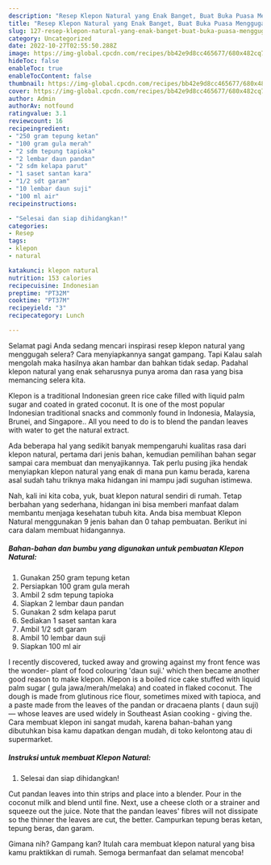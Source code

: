 ```yaml
---
description: "Resep Klepon Natural yang Enak Banget, Buat Buka Puasa Menggugah Selera"
title: "Resep Klepon Natural yang Enak Banget, Buat Buka Puasa Menggugah Selera"
slug: 127-resep-klepon-natural-yang-enak-banget-buat-buka-puasa-menggugah-selera
category: Uncategorized
date: 2022-10-27T02:55:50.288Z
image: https://img-global.cpcdn.com/recipes/bb42e9d8cc465677/680x482cq70/klepon-natural-foto-resep-utama.jpg
hideToc: false
enableToc: true
enableTocContent: false
thumbnail: https://img-global.cpcdn.com/recipes/bb42e9d8cc465677/680x482cq70/klepon-natural-foto-resep-utama.jpg
cover: https://img-global.cpcdn.com/recipes/bb42e9d8cc465677/680x482cq70/klepon-natural-foto-resep-utama.jpg
author: Admin
authorAv: notfound
ratingvalue: 3.1
reviewcount: 16
recipeingredient:
- "250 gram tepung ketan"
- "100 gram gula merah"
- "2 sdm tepung tapioka"
- "2 lembar daun pandan"
- "2 sdm kelapa parut"
- "1 saset santan kara"
- "1/2 sdt garam"
- "10 lembar daun suji"
- "100 ml air"
recipeinstructions:

- "Selesai dan siap dihidangkan!"
categories:
- Resep
tags:
- klepon
- natural

katakunci: klepon natural 
nutrition: 153 calories
recipecuisine: Indonesian
preptime: "PT32M"
cooktime: "PT37M"
recipeyield: "3"
recipecategory: Lunch

---
```



Selamat pagi Anda sedang mencari inspirasi resep klepon natural yang menggugah selera? Cara menyiapkannya sangat gampang. Tapi Kalau salah mengolah maka hasilnya akan hambar dan bahkan tidak sedap. Padahal klepon natural yang enak seharusnya punya aroma dan rasa yang bisa memancing selera kita.


Klepon is a traditional Indonesian green rice cake filled with liquid palm sugar and coated in grated coconut. It is one of the most popular Indonesian traditional snacks and commonly found in Indonesia, Malaysia, Brunei, and Singapore.. All you need to do is to blend the pandan leaves with water to get the natural extract.

Ada beberapa hal yang sedikit banyak mempengaruhi kualitas rasa dari klepon natural, pertama dari jenis bahan, kemudian pemilihan bahan segar sampai cara membuat dan menyajikannya. Tak perlu pusing jika hendak menyiapkan klepon natural yang enak di mana pun kamu berada, karena asal sudah tahu triknya maka hidangan ini mampu jadi suguhan istimewa.


Nah, kali ini kita coba, yuk, buat klepon natural sendiri di rumah. Tetap berbahan yang sederhana, hidangan ini bisa memberi manfaat dalam membantu menjaga kesehatan tubuh kita. Anda bisa membuat Klepon Natural menggunakan 9 jenis bahan dan 0 tahap pembuatan. Berikut ini cara dalam membuat hidangannya.

<!--inarticleads1-->

##### Bahan-bahan dan bumbu yang digunakan untuk pembuatan Klepon Natural:

1. Gunakan 250 gram tepung ketan
1. Persiapkan 100 gram gula merah
1. Ambil 2 sdm tepung tapioka
1. Siapkan 2 lembar daun pandan
1. Gunakan 2 sdm kelapa parut
1. Sediakan 1 saset santan kara
1. Ambil 1/2 sdt garam
1. Ambil 10 lembar daun suji
1. Siapkan 100 ml air


I recently discovered, tucked away and growing against my front fence was the wonder- plant of food colouring &#39;daun suji.&#39; which then became another good reason to make klepon. Klepon is a boiled rice cake stuffed with liquid palm sugar ( gula jawa/merah/melaka) and coated in flaked coconut. The dough is made from glutinous rice flour, sometimes mixed with tapioca, and a paste made from the leaves of the pandan or dracaena plants ( daun suji) — whose leaves are used widely in Southeast Asian cooking - giving the. Cara membuat klepon ini sangat mudah, karena bahan-bahan yang dibutuhkan bisa kamu dapatkan dengan mudah, di toko kelontong atau di supermarket. 

<!--inarticleads2-->

##### Instruksi untuk membuat Klepon Natural:


1. Selesai dan siap dihidangkan!

Cut pandan leaves into thin strips and place into a blender. Pour in the coconut milk and blend until fine. Next, use a cheese cloth or a strainer and squeeze out the juice. Note that the pandan leaves&#39; fibres will not dissipate so the thinner the leaves are cut, the better. Campurkan tepung beras ketan, tepung beras, dan garam. 

Gimana nih? Gampang kan? Itulah cara membuat klepon natural yang bisa kamu praktikkan di rumah. Semoga bermanfaat dan selamat mencoba!

